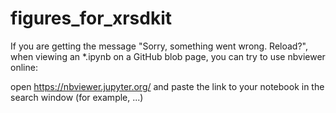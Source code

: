 # figures_for_xrsdkit

If you are getting the message "Sorry, something went wrong. Reload?", when viewing an *.ipynb on a GitHub blob page, you can try to use nbviewer online:

open https://nbviewer.jupyter.org/ and paste the link to your notebook in the search window (for example, ...)
